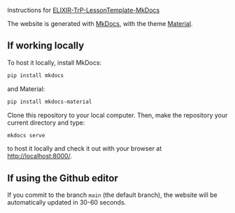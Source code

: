 Instructions for [ELIXIR-TrP-LessonTemplate-MkDocs](https://github.com/elixir-europe-training/ELIXIR-lesson-template) 

The website is generated with [MkDocs](https://www.mkdocs.org/), with the theme [Material](https://squidfunk.github.io/mkdocs-material/).

## If working locally

To host it locally, install MkDocs:
```bash
pip install mkdocs
```

and Material:
```bash
pip install mkdocs-material
```

Clone this repository to your local computer. Then, make the repository your current directory and type:

```bash
mkdocs serve
```

to host it locally and check it out with your browser at [http://localhost:8000/](http://localhost:8000/).

## If using the Github editor 
If you commit to the branch `main` (the default branch), the website will be automatically updated in 30-60 seconds.

